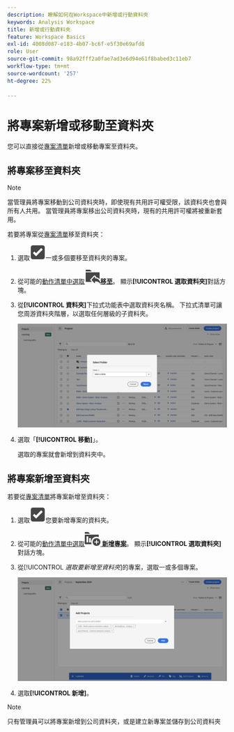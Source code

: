 ```yaml
---
description: 瞭解如何在Workspace中新增或行動資料夾
keywords: Analysis Workspace
title: 新增或行動資料夾
feature: Workspace Basics
exl-id: 4008d087-e183-4b07-bc6f-e5f30e69afd8
role: User
source-git-commit: 98a92fff2a0fae7ad3e6d94e61f8babed3c11eb7
workflow-type: tm+mt
source-wordcount: '257'
ht-degree: 22%

---
```


# 將專案新增或移動至資料夾

您可以直接從[專案清單](/help/analysis-workspace/build-workspace-project/freeform-overview.md#project-list)新增或移動專案至資料夾。

## 將專案移至資料夾

>[!NOTE]
>
>當管理員將專案移動到公司資料夾時，即使現有共用許可權受限，該資料夾也會與所有人共用。 當管理員將專案移出公司資料夾時，現有的共用許可權將被重新套用。
>

若要將專案從[專案清單](/help/analysis-workspace/build-workspace-project/freeform-overview.md#project-list)移至資料夾：

1. 選取![SelectBox](/help/assets/icons/SelectBox.svg)一或多個要移至資料夾的專案。

1. 從可能的[動作清單中選取![FolderAddTo](/help/assets/icons/FolderAddTo.svg)**移至**](/help/analysis-workspace/build-workspace-project/freeform-overview.md#actions)。 顯示&#x200B;**[!UICONTROL 選取資料夾]**&#x200B;對話方塊。

1. 從&#x200B;**[!UICONTROL 資料夾]**&#x200B;下拉式功能表中選取資料夾名稱。 下拉式清單可讓您周游資料夾階層，以選取任何層級的子資料夾。

   ![顯示下拉式選單和可用子資料夾的「選取資料夾」視圖。](/help/analysis-workspace/build-workspace-project/assets/add-projects.png)

1. 選取「**[!UICONTROL 移動]**」。


   選取的專案就會新增到資料夾中。


## 將專案新增至資料夾

若要從[專案清單](/help/analysis-workspace/build-workspace-project/freeform-overview.md#project-list)將專案新增至資料夾：

1. 選取![SelectBox](/help/assets/icons/SelectBox.svg)您要新增專案的資料夾。

1. 從可能的[動作清單中選取![ProjectAdd](/help/assets/icons/ProjectAdd.svg) **新增專案**](/help/analysis-workspace/build-workspace-project/freeform-overview.md#actions)。 顯示&#x200B;**[!UICONTROL 選取資料夾]**&#x200B;對話方塊。

1. 從&#x200B;[!UICONTROL *選取要新增至資料夾*]&#x200B;的專案，選取一或多個專案。

   ![顯示下拉式選單和可用子資料夾的「選取資料夾」視圖。](/help/analysis-workspace/build-workspace-project/assets/add-projects-folder.png)

1. 選取&#x200B;**[!UICONTROL 新增]**。

>[!NOTE]
>
>只有管理員可以將專案新增到公司資料夾，或是建立新專案並儲存到公司資料夾
